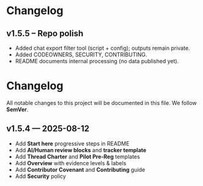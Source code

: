 # Changelog

## v1.5.5 – Repo polish
- Added chat export filter tool (script + config); outputs remain private.
- Added CODEOWNERS, SECURITY, CONTRIBUTING.
- README documents internal processing (no data published yet).
# Changelog

All notable changes to this project will be documented in this file. We follow **SemVer**.

## v1.5.4 — 2025-08-12
- Add **Start here** progressive steps in README
- Add **AI/Human review blocks** and **tracker template**
- Add **Thread Charter** and **Pilot Pre‑Reg** templates
- Add **Overview** with evidence levels & labels
- Add **Contributor Covenant** and **Contributing** guide
- Add **Security** policy
